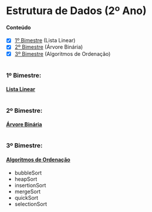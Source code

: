 # Estrutura de Dados (2º Ano) 

#### Conteúdo 
- [x] [1º Bimestre](#1º-bimestre) (Lista Linear)
- [x] [2º Bimestre](#2º-bimestre) (Árvore Binária)
- [x] [3º Bimestre](#3º-bimestre) (Algoritmos de Ordenação)

# 

### 1º Bimestre:
#### [Lista Linear](https://github.com/eduschadesoares/estruturaDeDados/tree/master/1%C2%BA%20Bimestre)

# 

### 2º Bimestre:
#### [Árvore Binária](https://github.com/eduschadesoares/estruturaDeDados/tree/master/2%C2%BA%20Bimestre)

# 

### 3º Bimestre:
#### [Algoritmos de Ordenação](https://github.com/eduschadesoares/estruturaDeDados/tree/master/3%C2%BA%20Bimestre)
* bubbleSort
* heapSort
* insertionSort
* mergeSort
* quickSort
* selectionSort

#
